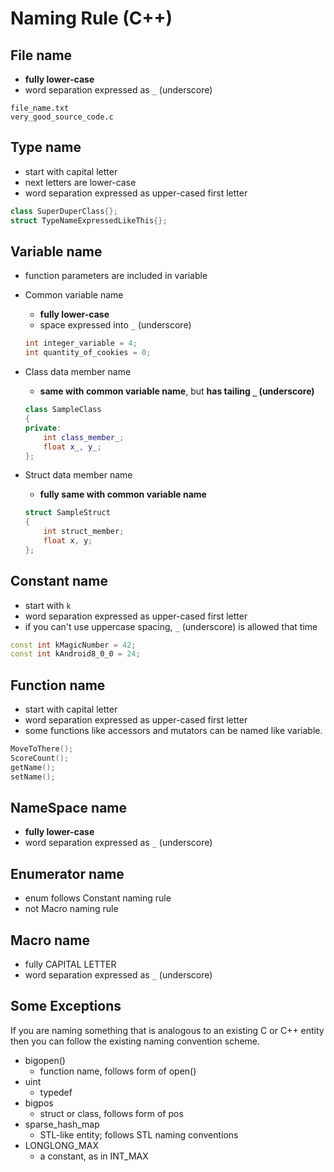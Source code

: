 # Naming Rule (C++)


## File name
- **fully lower-case**
- word separation expressed as `_` (underscore)
    
```
file_name.txt    
very_good_source_code.c
```


## Type name
- start with capital letter
- next letters are lower-case
- word separation expressed as upper-cased first letter
    
```C++
class SuperDuperClass{};
struct TypeNameExpressedLikeThis{};
```


## Variable name
- function parameters are included in variable
- Common variable name
  - **fully lower-case**
  - space expressed into `_` (underscore)
      
  ```C++ 
  int integer_variable = 4;    
  int quantity_of_cookies = 0;       
  ```
        
- Class data member name
  - **same with common variable name**, but **has tailing `_` (underscore)**
      
  ```C++
  class SampleClass    
  {    
  private:   
      int class_member_;    
      float x_, y_;    
  }; 
  ```
        
- Struct data member name 
  - **fully same with common variable name**
      
  ```C++
  struct SampleStruct    
  {
      int struct_member;    
      float x, y;    
  };    
  ```
        

## Constant name
- start with `k`
- word separation expressed as upper-cased first letter
- if you can't use uppercase spacing, `_` (underscore) is allowed that time
    
```C++
const int kMagicNumber = 42;    
const int kAndroid8_0_0 = 24;    
```


## Function name
- start with capital letter
- word separation expressed as upper-cased first letter
- some functions like accessors and mutators can be named like variable.
    
```C++
MoveToThere();
ScoreCount();
getName();
setName();
```


## NameSpace name
- **fully lower-case**
- word separation expressed as `_` (underscore)


## Enumerator name
- enum follows Constant naming rule
- not Macro naming rule


## Macro name
- fully CAPITAL LETTER
- word separation expressed as `_` (underscore)


## Some Exceptions
If you are naming something that is analogous to an existing C or C++ entity then you can follow the existing naming convention scheme.    

- bigopen()
  - function name, follows form of open()
- uint
  - typedef
- bigpos
  - struct or class, follows form of pos
- sparse_hash_map
  - STL-like entity; follows STL naming conventions
- LONGLONG_MAX
  - a constant, as in INT_MAX



